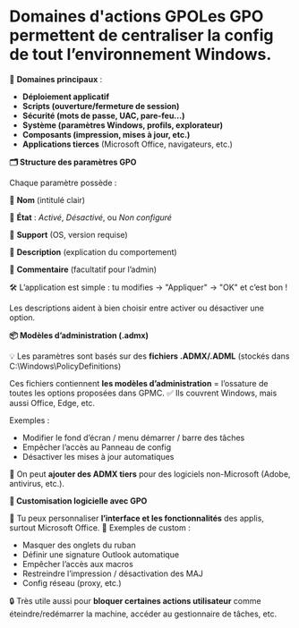 # Domaines d'actions GPOLes GPO permettent de **centraliser la config** de tout l’environnement Windows.

📌 **Domaines principaux** :

- **Déploiement applicatif**
- **Scripts (ouverture/fermeture de session)**
- **Sécurité (mots de passe, UAC, pare-feu...)**
- **Système (paramètres Windows, profils, explorateur)**
- **Composants (impression, mises à jour, etc.)**
- **Applications tierces** (Microsoft Office, navigateurs, etc.)



**🗂️ Structure des paramètres GPO**

Chaque paramètre possède :

🔸 **Nom** (intitulé clair)

🔸 **État** : *Activé*, *Désactivé*, ou *Non configuré*

🔸 **Support** (OS, version requise)

🔸 **Description** (explication du comportement)

🔸 **Commentaire** (facultatif pour l’admin)

🛠️ L’application est simple : tu modifies → "Appliquer" → "OK" et c’est bon !

Les descriptions aident à bien choisir entre activer ou désactiver une option.



**📦 Modèles d’administration (.admx)**

💡 Les paramètres sont basés sur des **fichiers .ADMX/.ADML** (stockés dans C:\Windows\PolicyDefinitions)

Ces fichiers contiennent **les modèles d’administration** = l’ossature de toutes les options proposées dans GPMC. ✅ Ils couvrent Windows, mais aussi Office, Edge, etc.

Exemples :

- Modifier le fond d’écran / menu démarrer / barre des tâches
- Empêcher l’accès au Panneau de config
- Désactiver les mises à jour automatiques

🧠 On peut **ajouter des ADMX tiers** pour des logiciels non-Microsoft (Adobe, antivirus, etc.).



**🎨 Customisation logicielle avec GPO**

👔 Tu peux personnaliser **l’interface et les fonctionnalités** des applis, surtout Microsoft Office. 🔹 Exemples de custom :

- Masquer des onglets du ruban
- Définir une signature Outlook automatique
- Empêcher l’accès aux macros
- Restreindre l’impression / désactivation des MAJ
- Config réseau (proxy, etc.)

🔒 Très utile aussi pour **bloquer certaines actions utilisateur** comme éteindre/redémarrer la machine, accéder au gestionnaire de tâches, etc.
